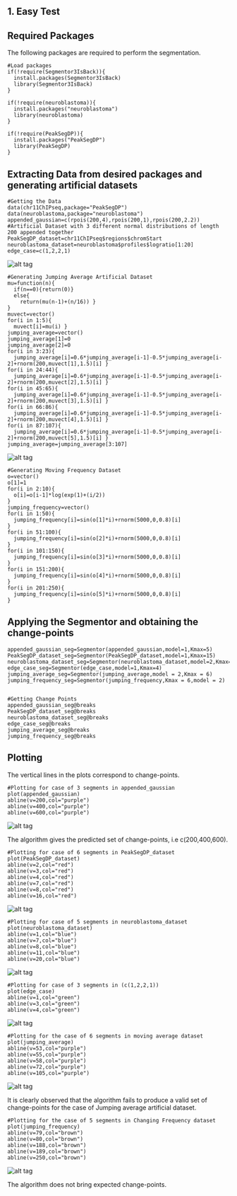 ## 1. Easy Test

## Required Packages
The following packages are required to perform the segmentation.

```{r, message=FALSE}
#Load packages
if(!require(Segmentor3IsBack)){
  install.packages(Segmentor3IsBack)
  library(Segmentor3IsBack)
}

if(!require(neuroblastoma)){
  install.packages("neuroblastoma")
  library(neuroblastoma)
}

if(!require(PeakSegDP)){
  install.packages("PeakSegDP")
  library(PeakSegDP)
}
```

## Extracting Data from desired packages and generating artificial datasets
```{r, message=FALSE}
#Getting the Data
data(chr11ChIPseq,package="PeakSegDP")
data(neuroblastoma,package="neuroblastoma")
appended_gaussian=c(rpois(200,4),rpois(200,1),rpois(200,2.2))  #Artificial Dataset with 3 different normal distributions of length 200 appended together
PeakSegDP_dataset=chr11ChIPseq$regions$chromStart
neuroblastoma_dataset=neuroblastoma$profiles$logratio[1:20]
edge_case=c(1,2,2,1)
```
![alt tag](https://user-images.githubusercontent.com/37847118/51668016-41998f80-1fe7-11e9-9e6f-c242201aebf0.png)
```{r, message=FALSE}
#Generating Jumping Average Artificial Dataset
mu=function(n){
  if(n==0){return(0)}
  else{
    return(mu(n-1)+(n/16)) }
}
muvect=vector()
for(i in 1:5){
  muvect[i]=mu(i) }
jumping_average=vector()
jumping_average[1]=0
jumping_average[2]=0
for(i in 3:23){
  jumping_average[i]=0.6*jumping_average[i-1]-0.5*jumping_average[i-2]+rnorm(200,muvect[1],1.5)[i] }
for(i in 24:44){
  jumping_average[i]=0.6*jumping_average[i-1]-0.5*jumping_average[i-2]+rnorm(200,muvect[2],1.5)[i] }
for(i in 45:65){
  jumping_average[i]=0.6*jumping_average[i-1]-0.5*jumping_average[i-2]+rnorm(200,muvect[3],1.5)[i] }
for(i in 66:86){
  jumping_average[i]=0.6*jumping_average[i-1]-0.5*jumping_average[i-2]+rnorm(200,muvect[4],1.5)[i] }
for(i in 87:107){
  jumping_average[i]=0.6*jumping_average[i-1]-0.5*jumping_average[i-2]+rnorm(200,muvect[5],1.5)[i] }
jumping_average=jumping_average[3:107]
```
![alt tag](https://user-images.githubusercontent.com/37847118/51668283-de5c2d00-1fe7-11e9-86ae-8600b13e75ad.png)
```{r, message=FALSE}
#Generating Moving Frequency Dataset
o=vector()
o[1]=1
for(i in 2:10){
  o[i]=o[i-1]*log(exp(1)+(i/2))
}
jumping_frequency=vector()
for(i in 1:50){
  jumping_frequency[i]=sin(o[1]*i)+rnorm(5000,0,0.8)[i]
}
for(i in 51:100){
  jumping_frequency[i]=sin(o[2]*i)+rnorm(5000,0,0.8)[i]
}
for(i in 101:150){
  jumping_frequency[i]=sin(o[3]*i)+rnorm(5000,0,0.8)[i]
}
for(i in 151:200){
  jumping_frequency[i]=sin(o[4]*i)+rnorm(5000,0,0.8)[i]
}
for(i in 201:250){
  jumping_frequency[i]=sin(o[5]*i)+rnorm(5000,0,0.8)[i]
}
```
## Applying the Segmentor and obtaining the change-points
```{r, message=FALSE}
appended_gaussian_seg=Segmentor(appended_gaussian,model=1,Kmax=5)
PeakSegDP_dataset_seg=Segmentor(PeakSegDP_dataset,model=1,Kmax=15)
neuroblastoma_dataset_seg=Segmentor(neuroblastoma_dataset,model=2,Kmax=5)
edge_case_seg=Segmentor(edge_case,model=1,Kmax=4)
jumping_average_seg=Segmentor(jumping_average,model = 2,Kmax = 6)
jumping_frequency_seg=Segmentor(jumping_frequency,Kmax = 6,model = 2)


#Getting Change Points
appended_gaussian_seg@breaks
PeakSegDP_dataset_seg@breaks
neuroblastoma_dataset_seg@breaks
edge_case_seg@breaks
jumping_average_seg@breaks
jumping_frequency_seg@breaks
```
## Plotting
The vertical lines in the plots correspond to change-points.

```{r, message=FALSE}
#Plotting for case of 3 segments in appended_gaussian
plot(appended_gaussian)
abline(v=200,col="purple")
abline(v=400,col="purple")
abline(v=600,col="purple")
```
![alt tag](https://user-images.githubusercontent.com/37847118/49724995-b3fd1d00-fc90-11e8-8ceb-f6053178791c.png)


The algorithm gives the predicted set of change-points, i.e c(200,400,600).

```{r, message=FALSE}
#Plotting for case of 6 segments in PeakSegDP_dataset
plot(PeakSegDP_dataset)
abline(v=2,col="red")
abline(v=3,col="red")
abline(v=4,col="red")
abline(v=7,col="red")
abline(v=8,col="red")
abline(v=16,col="red")
```
![alt tag](https://user-images.githubusercontent.com/37847118/49725468-c035aa00-fc91-11e8-85b9-3dc6691584ec.png)
```{r, message=FALSE}
#Plotting for case of 5 segments in neuroblastoma_dataset
plot(neuroblastoma_dataset)
abline(v=1,col="blue")
abline(v=7,col="blue")
abline(v=8,col="blue")
abline(v=11,col="blue")
abline(v=20,col="blue")
```
![alt tag](https://user-images.githubusercontent.com/37847118/49724993-b3648680-fc90-11e8-9729-41ccb76dc9fa.png)
```{r, message=FALSE}
#Plotting for case of 3 segments in (c(1,2,2,1))
plot(edge_case)
abline(v=1,col="green")
abline(v=3,col="green")
abline(v=4,col="green")
```
![alt tag](https://user-images.githubusercontent.com/37847118/49724996-b3fd1d00-fc90-11e8-8738-1ff6e18725b2.png)

```{r, message=FALSE}
#Plotting for the case of 6 segments in moving average dataset
plot(jumping_average)
abline(v=53,col="purple")
abline(v=55,col="purple")
abline(v=58,col="purple")
abline(v=72,col="purple")
abline(v=105,col="purple")
```
![alt tag](https://user-images.githubusercontent.com/37847118/49730992-f2e69f00-fc9f-11e8-9399-7ed92760df07.png)


It is clearly observed that the algorithm fails to produce a valid set of change-points for the case of Jumping average artificial dataset.

```{r, message=FALSE}
#Plotting for the case of 5 segments in Changing Frequency dataset
plot(jumping_frequency)
abline(v=79,col="brown")
abline(v=80,col="brown")
abline(v=188,col="brown")
abline(v=189,col="brown")
abline(v=250,col="brown")
```
![alt tag](https://user-images.githubusercontent.com/37847118/49733254-05180b80-fca7-11e8-8070-bde62c471462.png)


The algorithm does not bring expected change-points.
